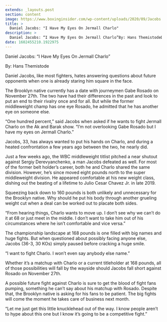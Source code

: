 ```yaml
--- 
extends: _layouts.post 
section: content 
image: https://www.boxinginsider.com/wp-content/uploads/2020/09/Jacobs.jpg 
title: > 
  Daniel Jacobs: "I Have My Eyes On Jermall Charlo" 
description: > 
  Daniel Jacobs: “I Have My Eyes On Jermall Charlo”By: Hans ThemistodeDaniel Jacobs, like most fighters, hates answering questions about future opponents when one is already staring him square in the face.The Brooklyn native currently has a date with journeymen Gabe Rosado on November 27th.“One hundred percent,” said Jacobs when asked if he wants to fight Jermall Charlo on the Ak and Barak show.“I want to fight Charlo.Despite that, the Brooklyn native is asking for his fans to be patient. 
date: 1602455210.1922975 
--- 
```

Daniel Jacobs: “I Have My Eyes On Jermall Charlo”

By: Hans Themistode

Daniel Jacobs, like most fighters, hates answering questions about future opponents when one is already staring him square in the face.

The Brooklyn native currently has a date with journeymen Gabe Rosado on November 27th. The two have had their differences in the past and look to put an end to their rivalry once and for all. But while the former middleweight champ has one eye Rosado, he admitted that he has another eye on someone else.

“One hundred percent,” said Jacobs when asked if he wants to fight Jermall Charlo on the Ak and Barak show. “I’m not overlooking Gabe Rosado but I have my eyes on Jermall Charlo.”

Jacobs, 33, has always wanted to put his hands on Charlo, and during a heated confrontation a few years ago between the two, he nearly did.

Just a few weeks ago, the WBC middleweight titlist pitched a near shutout against Sergiy Derevyanchenko, a man Jacobs defeated as well. For most of the former belt holder’s career, both he and Charlo shared the same division. However, he’s since moved eight pounds north to the super middleweight division. He appeared comfortable at his new weight class, dishing out the beating of a lifetime to Julio Cesar Chavez Jr. in late 2019.

Squeezing back down to 160 pounds is both unlikely and unnecessary for the Brooklyn native. Why should he put his body through another grueling weight cut when a deal can be worked out to placate both sides.

“From hearing things, Charlo wants to move up. I don’t see why we can’t do it at 68 or just meet in the middle. I don’t want to take him out of his circumstances where he isn’t comfortable and vice versa.”

The championship landscape at 168 pounds is one filled with big names and huge fights. But when questioned about possibly facing anyone else, Jacobs (36-3, 30 KOs) simply paused before cracking a huge smile.

“I want to fight Charlo. I won’t even say anybody else name.”

Whether it’s a matchup with Charlo or a current titleholder at 168 pounds, all of those possibilities will fall by the wayside should Jacobs fall short against Rosado on November 27th.

A possible future fight against Charlo is sure to get the blood of fight fans pumping, something he can’t say about his matchup with Rosado. Despite that, the Brooklyn native is asking for his fans to be patient. The big fights will come the moment he takes care of business next month.

“Let me just get this little knucklehead out of the way. I know people aren’t to hype about this one but I know it’s going to be a competitive fight.”